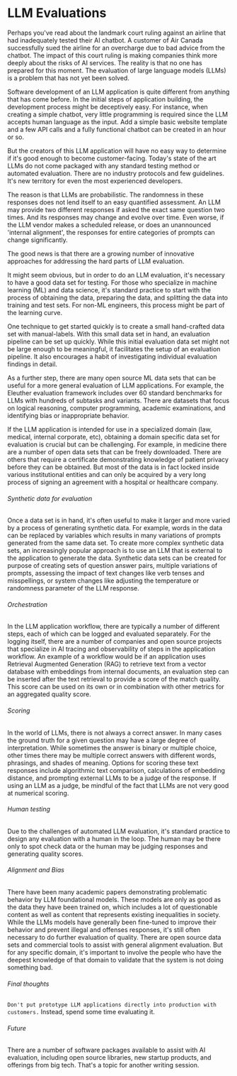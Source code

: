 # LLM Evaluations

Perhaps you've read about the landmark court ruling against an airline that had inadequately tested their AI chatbot.  A customer of Air Canada successfully sued the airline for an overcharge due to bad advice from the chatbot.  The impact of this court ruling is making companies think more deeply about the risks of AI services.  The reality is that no one has prepared for this moment.  The evaluation of large language models (LLMs) is a problem that has not yet been solved.

Software development of an LLM application is quite different from anything that has come before.  In the initial steps of application building, the development process might be deceptively easy.  For instance, when creating a simple chatbot, very little programming is required since the LLM accepts human language as the input.  Add a simple basic website template and a few API calls and a fully functional chatbot can be created in an hour or so.

But the creators of this LLM application will have no easy way to determine if it's good enough to become customer-facing.  Today's state of the art LLMs do not come packaged with any standard testing method or automated evaluation.  There are no industry protocols and few guidelines.  It's new territory for even the most experienced developers.

The reason is that LLMs are probabilistic.  The randomness in these responses does not lend itself to an easy quantified assessment.  An LLM may provide two different responses if asked the exact same question two times.  And its responses may change and evolve over time.  Even worse, if the LLM vendor makes a scheduled release, or does an unannounced 'internal alignment', the responses for entire categories of prompts can change significantly.

The good news is that there are a growing number of innovative approaches for addressing the hard parts of LLM evaluation.

It might seem obvious, but in order to do an LLM evaluation, it's necessary to have a good data set for testing.  For those who specialize in machine learning (ML) and data science, it's standard practice to start with the process of obtaining the data, preparing the data, and splitting the data into training and test sets.  For non-ML engineers, this process might be part of the learning curve.

One technique to get started quickly is to create a small hand-crafted data set with manual-labels.  With this small data set in hand, an evaluation pipeline can be set up quickly.  While this initial evaluation data set might not be large enough to be meaningful, it facilitates the setup of an evaluation pipeline.  It also encourages a habit of investigating individual evaluation findings in detail.

As a further step, there are many open source ML data sets that can be useful for a more general evaluation of LLM applications.  For example, the Eleuther evaluation framework includes over 60 standard benchmarks for LLMs with hundreds of subtasks and variants.  There are datasets that focus on logical reasoning, computer programming, academic examinations, and identifying bias or inappropriate behavior.

If the LLM application is intended for use in a specialized domain (law, medical, internal corporate, etc), obtaining a domain specific data set for evaluation is crucial but can be challenging.  For example, in medicine there are a number of open data sets that can be freely downloaded.  There are others that require a certificate demonstrating knowledge of patient privacy before they can be obtained.  But most of the data is in fact locked inside various institutional entities and can only be acquired by a very long process of signing an agreement with a hospital or healthcare company.

###### Synthetic data for evaluation
Once a data set is in hand, it's often useful to make it larger and more varied by a process of generating synthetic data.  For example, words in the data can be replaced by variables which results in many variations of prompts generated from the same data set.  To create more complex synthetic data sets, an increasingly popular approach is to use an LLM that is external to the application to generate the data.  Synthetic data sets can be created for purpose of creating sets of question answer pairs, multiple variations of prompts, assessing the impact of text changes like verb tenses and misspellings, or system changes like adjusting the temperature or randomness parameter of the LLM response.

###### Orchestration 
In the LLM application workflow, there are typically a number of different steps, each of which can be logged and evaluated separately.  For the logging itself, there are a number of companies and open source projects that specialize in AI tracing and observability of steps in the application workflow.  An example of a workflow would be if an application uses Retrieval Augmented Generation (RAG) to retrieve text from a vector database with embeddings from internal documents, an evaluation step can be inserted after the text retrieval to provide a score of the match quality. This score can be used on its own or in combination with other metrics for an aggregated quality score.

###### Scoring
In the world of LLMs, there is not always a correct answer.  In many cases the ground truth for a given question may have a large degree of interpretation.  While sometimes the answer is binary or multiple choice, other times there may be multiple correct answers with different words, phrasings, and shades of meaning.  Options for scoring these text responses include algorithmic text comparison, calculations of embedding distance, and prompting external LLMs to be a judge of the response.  If using an LLM as a judge, be mindful of the fact that LLMs are not very good at numerical scoring.

###### Human testing
Due to the challenges of automated LLM evaluation, it's standard practice to design any evaluation with a human in the loop.  The human may be there only to spot check data or the human may be judging responses and generating quality scores.

###### Alignment and Bias
There have been many academic papers demonstrating problematic behavior by LLM foundational models.  These models are only as good as the data they have been trained on, which includes a lot of questionable content as well as content that represents existing inequalities in society.  While the LLMs models have generally been fine-tuned to improve their behavior and prevent illegal and offenses responses, it's still often necessary to do further evaluation of quality.  There are open source data sets and commercial tools to assist with general alignment evaluation.  But for any specific domain, it's important to involve the people who have the deepest knowledge of that domain to validate that the system is not doing something bad.

###### Final thoughts
`Don't put prototype LLM applications directly into production with customers.` Instead, spend some time evaluating it.

###### Future
There are a number of software packages available to assist with AI evaluation, including open source libraries, new startup products, and offerings from big tech.  That's a topic for another writing session.
